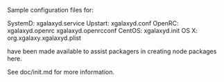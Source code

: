 Sample configuration files for:

SystemD: xgalaxyd.service
Upstart: xgalaxyd.conf
OpenRC:  xgalaxyd.openrc
         xgalaxyd.openrcconf
CentOS:  xgalaxyd.init
OS X:    org.xgalaxy.xgalaxyd.plist

have been made available to assist packagers in creating node packages here.

See doc/init.md for more information.
